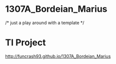 1307A_Bordeian_Marius
=====================
/* just a play around with a template */

TI Project
=====================
http://funcrash93.github.io/1307A_Bordeian_Marius
